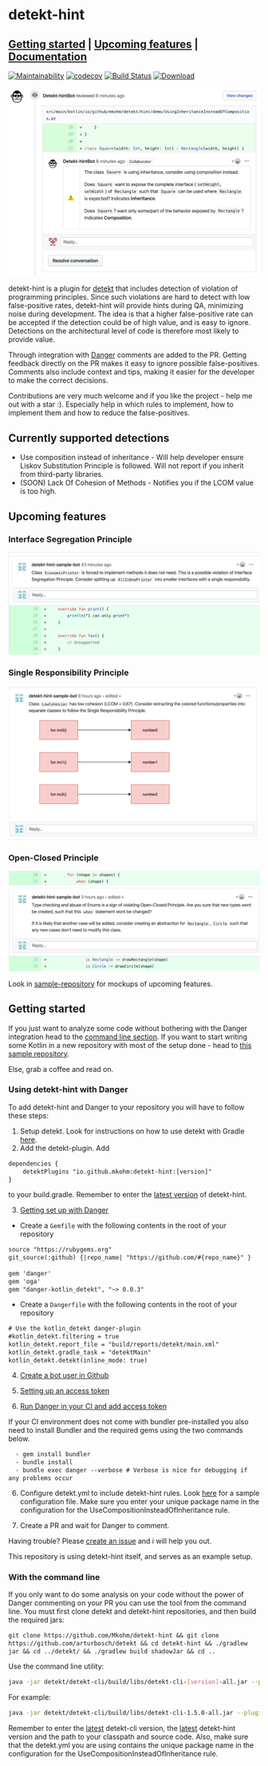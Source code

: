 # detekt-hint
## [Getting started](#getting-started) | [Upcoming features](#upcoming-features) | [Documentation](/docs/index.md)


[![Maintainability](https://api.codeclimate.com/v1/badges/307995daba5f21506f4d/maintainability)](https://codeclimate.com/github/Mkohm/detekt-hint/maintainability) [![codecov](https://codecov.io/gh/Mkohm/detekt-hint/branch/master/graph/badge.svg)](https://codecov.io/gh/Mkohm/detekt-hint) [![Build Status](https://travis-ci.com/Mkohm/detekt-hint.svg?branch=master)](https://travis-ci.com/Mkohm/detekt-hint) [ ![Download](https://api.bintray.com/packages/bintray/jcenter/io.github.mkohm%3Adetekt-hint/images/download.svg) ](https://bintray.com/bintray/jcenter/io.github.mkohm%3Adetekt-hint/_latestVersion)

![ucih](images/demo.png)

detekt-hint is a plugin for [detekt](https://github.com/arturbosch/detekt) that includes detection of violation of programming principles. Since such violations are hard to detect with low false-positive rates, detekt-hint will provide hints during QA, minimizing noise during development. The idea is that a higher false-positive rate can be accepted if the detection could be of high value, and is easy to ignore. Detections on the architectural level of code is therefore most likely to provide value.

Through integration with [Danger](https://github.com/danger/danger) comments are added to the PR. Getting feedback directly on the PR makes it easy to ignore possible false-positives. Comments also include context and tips, making it easier for the developer to make the correct decisions. 

Contributions are very much welcome and if you like the project - help me out with a star :). Especially help in which rules to implement, how to implement them and how to reduce the false-positives.

## Currently supported detections
- Use composition instead of inheritance - Will help developer ensure Liskov Substitution Principle is followed. Will not report if you inherit from third-party libraries. 
- (SOON) Lack Of Cohesion of Methods - Notifies you if the LCOM value is too high.

## Upcoming features 
### Interface Segregation Principle
![lcom](images/comment_isp.png)

### Single Responsibility Principle
![lcom](images/comment_lackOfCohesion.png)

### Open-Closed Principle
![lcom](images/comment_ocp.png)

Look in [sample-repository](https://github.com/Mkohm/detekt-hint-sample/pulls) for mockups of upcoming features.

## Getting started
If you just want to analyze some code without bothering with the Danger integration head to the [command line section](#With-the-command-line). If you want to start writing some Kotlin in a new repository with most of the setup done - head to [this sample repository](https://github.com/Mkohm/detekt-hint-sample).

Else, grab a coffee and read on.

### Using detekt-hint with Danger
To add detekt-hint and Danger to your repository you will have to follow these steps:
1. Setup detekt. Look for instructions on how to use detekt with Gradle [here](https://github.com/arturbosch/detekt#with-gradle).
2. Add the detekt-plugin. Add
```
dependencies {
    detektPlugins "io.github.mkohm:detekt-hint:[version]"
}
```
to your build.gradle. Remember to enter the [latest version](https://mvnrepository.com/artifact/io.github.mkohm/detekt-hint) of detekt-hint.

3. [Getting set up with Danger](https://danger.systems/guides/getting_started.html)
- Create a `Gemfile` with the following contents in the root of your repository

```
source "https://rubygems.org"
git_source(:github) {|repo_name| "https://github.com/#{repo_name}" }

gem 'danger'
gem 'oga'
gem "danger-kotlin_detekt", "~> 0.0.3"
```

- Create a `Dangerfile` with the following contents in the root of your repository
```
# Use the kotlin_detekt danger-plugin
#kotlin_detekt.filtering = true
kotlin_detekt.report_file = "build/reports/detekt/main.xml"
kotlin_detekt.gradle_task = "detektMain"
kotlin_detekt.detekt(inline_mode: true)
```

4. [Create a bot user in Github](https://danger.systems/guides/getting_started.html#creating-a-bot-account-for-danger-to-use)

5. [Setting up an access token](https://danger.systems/guides/getting_started.html#setting-up-an-access-token)

6. [Run Danger in your CI and add access token](https://danger.systems/guides/getting_started.html#continuous-integration)

If your CI environment does not come with bundler pre-installed you also need to install Bundler and the required gems using the two commands below.
```
  - gem install bundler
  - bundle install
  - bundle exec danger --verbose # Verbose is nice for debugging if any problems occur 
```

6. Configure detekt.yml to include detekt-hint rules. Look [here](https://github.com/Mkohm/detekt-hint/blob/master/config/detekt.yml) for a sample configuration file. Make sure you enter your unique package name in the configuration for the UseCompositionInsteadOfInheritance rule.

7. Create a PR and wait for Danger to comment.

Having trouble? Please [create an issue](https://github.com/Mkohm/detekt-hint/issues/new) and i will help you out.

This repository is using detekt-hint itself, and serves as an example setup. 
### With the command line
If you only want to do some analysis on your code without the power of Danger commenting on your PR you can use the tool from the command line. You must first clone detekt and detekt-hint repositories, and then build the required jars:
```
git clone https://github.com/Mkohm/detekt-hint && git clone https://github.com/arturbosch/detekt && cd detekt-hint && ./gradlew jar && cd ../detekt/ && ./gradlew build shadowJar && cd ..
```
Use the command line utility:
```bash
java -jar detekt/detekt-cli/build/libs/detekt-cli-[version]-all.jar --plugins detekt-hint/build/libs/detekt-hint-[version].jar --config detekt-hint/config/detekt.yml --classpath <your-classpath> --input <path-to-your-awesome-project>
```
For example:
```bash
java -jar detekt/detekt-cli/build/libs/detekt-cli-1.5.0-all.jar --plugins detekt-hint/build/libs/detekt-hint-0.0.2.jar --config detekt-hint/config/detekt.yml --classpath detekt-hint/ --input detekt-hint/
```
Remember to enter the [latest](https://mvnrepository.com/artifact/io.gitlab.arturbosch.detekt/detekt-cli) detekt-cli version, the [latest](https://mvnrepository.com/artifact/io.github.mkohm/detekt-hint) detekt-hint version and the path to your classpath and source code. Also, make sure that the detekt.yml you are using contains the unique package name in the configuration for the UseCompositionInsteadOfInheritance rule. 
